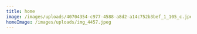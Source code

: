 ```yaml
---
title: home
image: /images/uploads/40704354-c977-4588-a8d2-a14c752b3bef_1_105_c.jpeg
homeImage: /images/uploads/img_4457.jpeg
---
```

